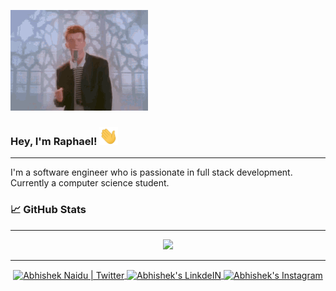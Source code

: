 
![cover](https://github.com/raphaeldiscky/raphaeldiscky/blob/master/rick-rolled.gif)

### Hey, I'm Raphael! <img src="https://github.com/raphaeldiscky/raphaeldiscky/blob/master/wave.gif" width="30px">
<hr>
I'm a software engineer who is passionate in full stack development. Currently a computer science student.

### 📈 GitHub Stats 
<hr>

<p align="center">
  <img src="https://github-readme-stats.vercel.app/api/top-langs/?username=raphaeldiscky&layout=compact" style="text-align:center" />
</p>
<hr>

<p align="center">
  <a href="https://twitter.com/huckfitlerr">
  <img align="center" alt="Abhishek Naidu | Twitter" width="22px" src="https://cdn.jsdelivr.net/npm/simple-icons@v3/icons/twitter.svg" />
  </a>
  <a href="https://www.linkedin.com/in/raphaeldiscky/">
    <img align="center" alt="Abhishek's LinkdeIN" width="22px" src="https://cdn.jsdelivr.net/npm/simple-icons@v3/icons/linkedin.svg" />
  </a>
  <a href="https://www.instagram.com/rdiscky/">
    <img align="center" alt="Abhishek's Instagram" width="22px" src="https://cdn.jsdelivr.net/npm/simple-icons@v3/icons/instagram.svg" />
  </a>
</p>



